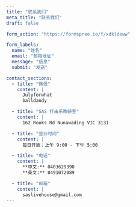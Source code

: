 ```yaml
---
title: "联系我们"
meta_title: "联系我们"
draft: false

form_action: "https://formspree.io/f/xdkldeww"

form_labels:
  name: "姓名"
  email: "邮箱地址"
  message: "信息"
  submit: "发送"

contact_sections:
  - title: "微信"
    content: |
      Julyforwhat  
      balldandy

  - title: "SAS 打击乐教研室"
    content: |
      162 Rooks Rd Nunawading VIC 3131

  - title: "营业时间"
    content: |
      每日开放：上午 9:00 - 下午 5:00

  - title: "电话"
    content: |
      **中文:** 0403629390  
      **英文:** 0491072089

  - title: "邮箱"
    content: |
      saslivehouse@gmail.com
---
```

